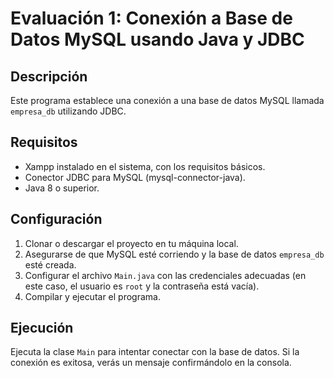 # Evaluación 1: Conexión a Base de Datos MySQL usando Java y JDBC

## Descripción
Este programa establece una conexión a una base de datos MySQL llamada `empresa_db` utilizando JDBC.

## Requisitos
- Xampp instalado en el sistema, con los requisitos básicos.
- Conector JDBC para MySQL (mysql-connector-java).
- Java 8 o superior.

## Configuración
1. Clonar o descargar el proyecto en tu máquina local.
2. Asegurarse de que MySQL esté corriendo y la base de datos `empresa_db` esté creada.
3. Configurar el archivo `Main.java` con las credenciales adecuadas (en este caso, el usuario es `root` y la contraseña está vacía).
4. Compilar y ejecutar el programa.

## Ejecución
Ejecuta la clase `Main` para intentar conectar con la base de datos. Si la conexión es exitosa, verás un mensaje confirmándolo en la consola.
